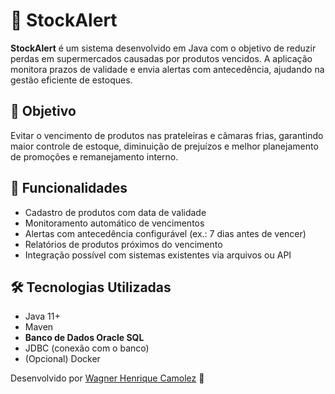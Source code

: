 
# 🛒 StockAlert

**StockAlert** é um sistema desenvolvido em Java com o objetivo de reduzir perdas em supermercados causadas por produtos vencidos. A aplicação monitora prazos de validade e envia alertas com antecedência, ajudando na gestão eficiente de estoques.

## 🎯 Objetivo

Evitar o vencimento de produtos nas prateleiras e câmaras frias, garantindo maior controle de estoque, diminuição de prejuízos e melhor planejamento de promoções e remanejamento interno.

## 🚀 Funcionalidades

- Cadastro de produtos com data de validade
- Monitoramento automático de vencimentos
- Alertas com antecedência configurável (ex.: 7 dias antes de vencer)
- Relatórios de produtos próximos do vencimento
- Integração possível com sistemas existentes via arquivos ou API

## 🛠️ Tecnologias Utilizadas

- Java 11+
- Maven
- **Banco de Dados Oracle SQL**
- JDBC (conexão com o banco)
- (Opcional) Docker

Desenvolvido por [Wagner Henrique Camolez](https://github.com/henriquecamolez) 💼
